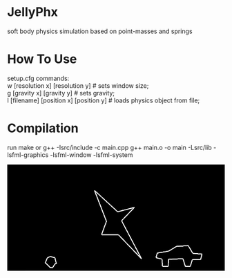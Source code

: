 # JellyPhx
soft body physics simulation based on point-masses and springs

# How To Use
setup.cfg commands:                                                                                                
 w [resolution x] [resolution y]        # sets window size;                                                           
 g [gravity x] [gravity y]              # sets gravity;                                                              
 l [filename] [position x] [position y] # loads physics object from file;                                                            

# Compilation
run make
or
g++ -Isrc/include -c main.cpp
g++ main.o -o main -Lsrc/lib -lsfml-graphics -lsfml-window -lsfml-system

![alt text](https://github.com/kiwioGIT/jellyPhyx/blob/phx-windows/showcase/image.png?raw=true)

